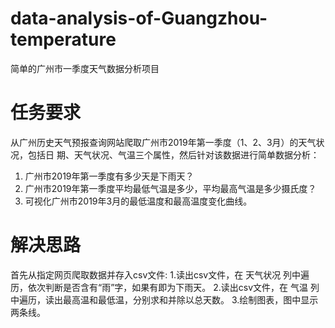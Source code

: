 # data-analysis-of-Guangzhou-temperature
简单的广州市一季度天气数据分析项目

# 任务要求
从广州历史天气预报查询网站爬取广州市2019年第一季度（1、2、3月）的天气状况，包括日 期、天气状况、气温三个属性，然后针对该数据进行简单数据分析：
1. 广州市2019年第一季度有多少天是下雨天？
2. 广州市2019年第一季度平均最低气温是多少，平均最高气温是多少摄氏度？ 
3. 可视化广州市2019年3月的最低温度和最高温度变化曲线。

# 解决思路
首先从指定网页爬取数据并存入csv文件:
1.读出csv文件，在 天气状况 列中遍历，依次判断是否含有“雨”字，如果有即为下雨天。
2.读出csv文件，在 气温 列中遍历，读出最高温和最低温，分别求和并除以总天数。
3.绘制图表，图中显示两条线。
